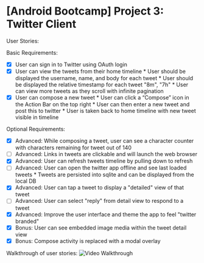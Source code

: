 # [Android Bootcamp] Project 3: Twitter Client

User Stories:

Basic Requirements:
 * [x] User can sign in to Twitter using OAuth login
 * [x] User can view the tweets from their home timeline
       * User should be displayed the username, name, and body for each tweet
       * User should be displayed the relative timestamp for each tweet "8m", "7h"
       * User can view more tweets as they scroll with infinite pagination
 * [x] User can compose a new tweet
       * User can click a “Compose” icon in the Action Bar on the top right
       * User can then enter a new tweet and post this to twitter
       * User is taken back to home timeline with new tweet visible in timeline

Optional Requirements:
 * [x] Advanced: While composing a tweet, user can see a character counter with characters remaining for tweet out of 140
 * [ ] Advanced: Links in tweets are clickable and will launch the web browser
 * [x] Advanced: User can refresh tweets timeline by pulling down to refresh
 * [ ] Advanced: User can open the twitter app offline and see last loaded tweets
       * Tweets are persisted into sqlite and can be displayed from the local DB
 * [x] Advanced: User can tap a tweet to display a "detailed" view of that tweet
 * [ ] Advanced: User can select "reply" from detail view to respond to a tweet
 * [x] Advanced: Improve the user interface and theme the app to feel "twitter branded"
 * [x] Bonus: User can see embedded image media within the tweet detail view
 * [x] Bonus: Compose activity is replaced with a modal overlay

Walkthrough of user stories:
![Video Walkthrough](demo.gif)

